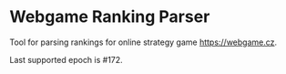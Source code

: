 # Webgame Ranking Parser

Tool for parsing rankings for online strategy game https://webgame.cz.

Last supported epoch is #172.
